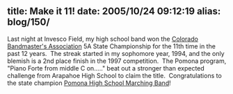title: Make it 11!
date: 2005/10/24 09:12:19
alias: blog/150/
---
Last night at Invesco Field, my high school band won the [Colorado Bandmaster's Association](http://www.coloradobandmasters.org) 5A State Championship for the 11th time in the past 12 years.  The streak started in my sophomore year, 1994, and the only blemish is a 2nd place finish in the 1997 competition.  The Pomona program, "Piano Forte from middle C on....." beat out a stronger than expected challenge from Arapahoe High School to claim the title.  Congratulations to the state champion [Pomona High School Marching Band](http://www.pomonaband.org)!